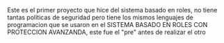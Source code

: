 Este es el primer proyecto que hice del sistema basado en roles, no tiene tantas políticas de seguridad pero tiene los mismos lenguajes de programacion que se usaron en el SISTEMA BASADO EN ROLES CON PROTECCION AVANZANDA, este fue el "pre" antes de realizar el otro
